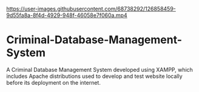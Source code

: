 

https://user-images.githubusercontent.com/68738292/126858459-9d55fa8a-8f4d-4929-948f-46058e7f060a.mp4

# Criminal-Database-Management-System
A Criminal Database Management System developed using  XAMPP, which includes Apache distributions used to develop and test website locally before its deployment on the internet.
